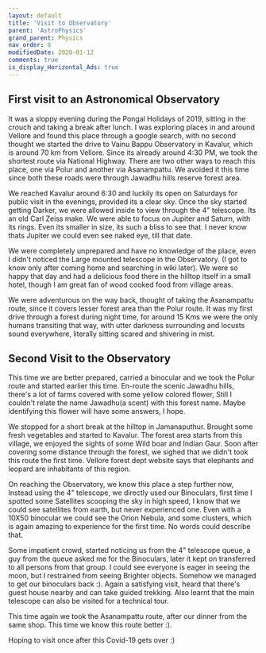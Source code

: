 ```yaml
---
layout: default
title: 'Visit to Observatory'
parent: 'AstroPhysics'
grand_parent: Physics
nav_order: 8
modifiedDate: 2020-01-12
comments: true
is_display_Horizontal_Ads: true
---
```


## First visit to an Astronomical Observatory
It was a sloppy evening during the Pongal Holidays of 2019, sitting in the crouch and taking a break after lunch. I was exploring places in and around Vellore and found this place through a google search, with no second thought we started the drive to Vainu Bappu Observatory in Kavalur, which is around 70 km from Vellore. Since its already around 4:30 PM, we took the shortest route via National Highway. There are two other ways to reach this place, one via Polur and another via Asanampattu. We avoided it this time since both these roads were through Jawadhu hills reserve forest area. 

We reached Kavalur around 6:30 and luckily its open on Saturdays for public visit in the evenings, provided its a clear sky. Once the sky started getting Darker, we were allowed inside to view through the 4" telescope. Its an old Carl Zeiss make.  We were able to focus on Jupiter and Saturn, with its rings. Even its smaller in size, its such a bliss to see that. I never know thats Jupiter we could even see naked eye, till that date. 

We were completely unprepared and have no knowledge of the place, even I didn't noticed the Large mounted telescope in the Observatory. (I got to know only after coming home and searching in wiki later). We were so happy that day and had a delicious food there in the hilltop itself in a small hotel, though I am great fan of wood cooked food from village areas.

We were adventurous on the way back, thought of taking the Asanampattu route, since it covers lesser forest area than the Polur route. It was my first drive through a forest during night time, for around 15 Kms we were the only humans transiting that way, with utter darkness surrounding and locusts sound everywhere, literally sitting scared and shivering in mist.

## Second Visit to the Observatory
This time we are better prepared, carried a binocular and we took the Polur route and started earlier this time. En-route the scenic Jawadhu hills, there's a lot of farms covered with some yellow colored flower, Still I couldn't relate the name Jawadhu(a scent) with this forest name. Maybe identifying this flower will have some answers, I hope. 

We stopped for a short break at the hilltop in Jamanaputhur. Brought some fresh vegetables and started to Kavalur. The forest area starts from this village, we enjoyed the sights of some Wild boar and Indian Gaur. Soon after covering some distance through the forest, we sighed that we didn't took this route the first time. Vellore forest dept website says that elephants and leopard are inhabitants of this region. 

On reaching the Observatory, we know this place a step further now, Instead using the 4" telescope, we directly used our Binoculars, first time I spotted some Satellites scooping the sky in high speed, I know that we could see satellites from earth, but never experienced one. Even with a 10X50 binocular we could see the Orion Nebula, and some clusters, which is again amazing to experience for the first time. No words could describe that. 

Some impatient crowd, started noticing us from the 4" telescope queue, a guy from the queue asked me for the Binoculars, later it kept on transferred to all persons from that group. I could see everyone is eager in seeing the moon, but I restrained from seeing Brighter objects. Somehow we managed to get our binoculars back :). Again a satisfying visit, heard that there's guest house nearby and can take guided trekking. Also learnt that the main telescope can also be visited for a technical tour. 

This time again we took the Asanampattu route, after our dinner from the same shop. This time we know this route better :). 

Hoping to visit once after this Covid-19 gets over :)


